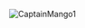 <p align="center"><img src="https://github-profile-trophy.vercel.app/?username=CaptainMango1&theme=gruvbox&row=3&column=2" alt="CaptainMango1" /> </p>
